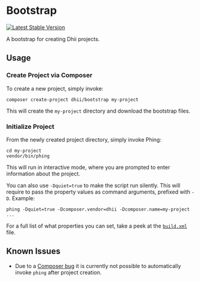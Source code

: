 # Bootstrap

[![Latest Stable Version](https://poser.pugx.org/dhii/bootstrap/version)](https://packagist.org/packages/dhii/bootstrap)

A bootstrap for creating Dhii projects.

## Usage

### Create Project via Composer

To create a new project, simply invoke:

```
composer create-project dhii/bootstrap my-project
```

This will create the `my-project` directory and download the bootstrap files.

### Initialize Project

From the newly created project directory, simply invoke Phing:

```
cd my-project
vendor/bin/phing
```

This will run in interactive mode, where you are prompted to enter information about the project.

You can also use `-Dquiet=true` to make the script run silently. This will require to pass the property values as command arguments, prefixed with `-D`.
Example:

```
phing -Dquiet=true -Dcomposer.vendor=dhii -Dcomposer.name=my-project ...
```

For a full list of what properties you can set, take a peek at the [`build.xml`] file.

## Known Issues

* Due to a [Composer bug][1] it is currently not possible to automatically invoke `phing` after project creation.

[1]: https://github.com/composer/composer/issues/3299
[`build.xml`]: https://github.com/Dhii/bootstrap/blob/master/build.xml
